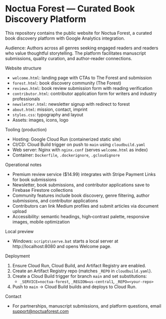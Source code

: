 # Noctua Forest — Curated Book Discovery Platform

This repository contains the public website for Noctua Forest, a curated book discovery platform with Google Analytics integration.

Audience: Authors across all genres seeking engaged readers and readers who value thoughtful storytelling. The platform facilitates manuscript submissions, quality curation, and author-reader connections.

Website structure
- `welcome.html`: landing page with CTAs to The Forest and submission
- `forest.html`: book discovery community (The Forest)
- `reviews.html`: book review submission form with reading verification
- `contributor.html`: contributor application form for writers and industry professionals
- `newsletter.html`: newsletter signup with redirect to forest
- `about.html`: mission, contact, imprint
- `styles.css`: typography and layout
- Assets: images, icons, logo

Tooling (production)
- Hosting: Google Cloud Run (containerized static site)
- CI/CD: Cloud Build trigger on push to `main` using `cloudbuild.yaml`
- Web server: Nginx with `nginx.conf` (serves `welcome.html` as index)
- Container: `Dockerfile`, `.dockerignore`, `.gcloudignore`

Operational notes
- Premium review service ($14.99) integrates with Stripe Payment Links for book submissions
- Newsletter, book submissions, and contributor applications save to Firebase Firestore collections
- Community features include book discovery, genre filtering, author submissions, and contributor applications
- Contributors can link Medium profiles and submit articles via document upload
- Accessibility: semantic headings, high‑contrast palette, responsive images, mobile optimization

Local preview
- Windows: `scripts\serve.bat` starts a local server at http://localhost:8080 and opens Welcome page.

Deployment
1. Ensure Cloud Run, Cloud Build, and Artifact Registry are enabled.
2. Create an Artifact Registry repo (matches `_REPO` in `cloudbuild.yaml`).
3. Create a Cloud Build trigger for branch `main` and set substitutions:
   - `_SERVICE=noctua-forest`, `_REGION=us-central1`, `_REPO=<your-repo>`
4. Push to `main` → Cloud Build builds and deploys to Cloud Run.

Contact
- For partnerships, manuscript submissions, and platform questions, email support@noctuaforest.com